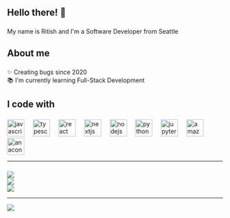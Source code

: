 <h2 align="left">Hello there! 👋</h1>

###

<p align="left">My name is Ritish and I'm a Software Developer from Seattle</p>

###

<h2 align="left">About me</h2>

###

<p align="left">✨ Creating bugs since 2020<br>📚 I'm currently learning Full-Stack Development<br></p>

###

<h2 align="left">I code with</h2>

###

<div align="left">
  <img src="https://cdn.jsdelivr.net/gh/devicons/devicon/icons/javascript/javascript-original.svg" height="40" alt="javascript logo"  />
  <img width="12" />
  <img src="https://cdn.jsdelivr.net/gh/devicons/devicon/icons/typescript/typescript-original.svg" height="40" alt="typescript logo"  />
  <img width="12" />
  <img src="https://cdn.jsdelivr.net/gh/devicons/devicon/icons/react/react-original.svg" height="40" alt="react logo"  />
  <img width="12" />
  <img src="https://cdn.jsdelivr.net/gh/devicons/devicon/icons/nextjs/nextjs-original.svg" height="40" alt="nextjs logo"  />
  <img width="12" />
  <img src="https://cdn.jsdelivr.net/gh/devicons/devicon/icons/nodejs/nodejs-original.svg" height="40" alt="nodejs logo"  />
  <img width="12" />
  <img src="https://cdn.jsdelivr.net/gh/devicons/devicon/icons/python/python-original.svg" height="40" alt="python logo"  />
  <img width="12" />
  <img src="https://cdn.jsdelivr.net/gh/devicons/devicon/icons/jupyter/jupyter-original.svg" height="40" alt="jupyter logo"  />
  <img width="12" />
  <img src="https://cdn.jsdelivr.net/gh/devicons/devicon/icons/amazonwebservices/amazonwebservices-line-wordmark.svg" height="40" alt="amazonwebservices logo"  />
  <img width="12" />
  <img src="https://cdn.jsdelivr.net/gh/devicons/devicon/icons/anaconda/anaconda-original.svg" height="40" alt="anaconda logo"  />
</div>

---

###
![](https://github-readme-stats.vercel.app/api?username=SaiMani-Ritish&theme=dark&hide_border=false&include_all_commits=false&count_private=false)<br/>
![](https://nirzak-streak-stats.vercel.app/?user=SaiMani-Ritish&theme=dark&hide_border=false)<br/>
![](https://github-readme-stats.vercel.app/api/top-langs/?username=SaiMani-Ritish&theme=dark&hide_border=false&include_all_commits=false&count_private=false&layout=compact)

---
[![](https://visitcount.itsvg.in/api?id=SaiMani-Ritish&icon=0&color=0)](https://visitcount.itsvg.in)<br/>


###
